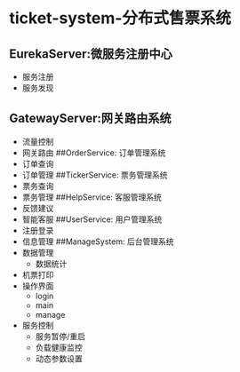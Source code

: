# ticket-system-分布式售票系统
## EurekaServer:微服务注册中心
+ 服务注册
+ 服务发现
## GatewayServer:网关路由系统
+ 流量控制
+ 网关路由
##OrderService: 订单管理系统
+ 订单查询
+ 订单管理
##TickerService: 票务管理系统
+ 票务查询
+ 票务管理
##HelpService: 客服管理系统
+ 反馈建议
+ 智能客服
##UserService: 用户管理系统
+ 注册登录
+ 信息管理
##ManageSystem: 后台管理系统
+ 数据管理
  - 数据统计
+ 机票打印
+ 操作界面
  - login
  - main
  - manage
+ 服务控制
  - 服务暂停/重启
  - 负载健康监控
  - 动态参数设置
